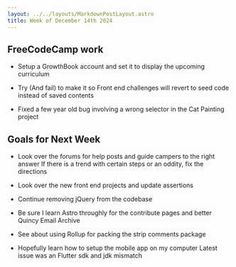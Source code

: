```yaml
---
layout: ../../layouts/MarkdownPostLayout.astro
title: Week of December 14th 2024
---
```


## FreeCodeCamp work

- Setup a GrowthBook account and set it to display the upcoming curriculum

- Try (And fail) to make it so Front end challenges will revert to seed code instead of saved contents

- Fixed a few year old bug involving a wrong selector in the Cat Painting project

## Goals for Next Week

- Look over the forums for help posts and guide campers to the right answer
  If there is a trend with certain steps or an oddity, fix the directions

- Look over the new front end projects and update assertions

- Continue removing jQuery from the codebase

- Be sure I learn Astro throughly for the contribute pages and better Quincy Email Archive

- See about using Rollup for packing the strip comments package

- Hopefully learn how to setup the mobile app on my computer
  Latest issue was an Flutter sdk and jdk mismatch
